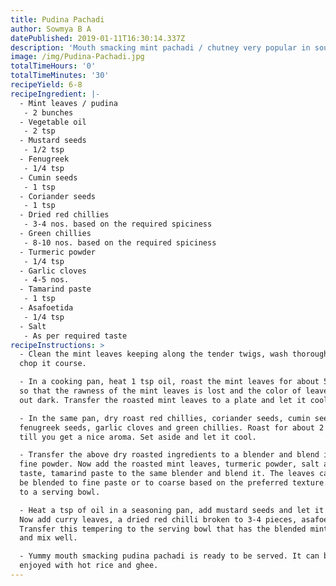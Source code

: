 ```yaml
---
title: Pudina Pachadi
author: Sowmya B A
datePublished: 2019-01-11T16:30:14.337Z
description: 'Mouth smacking mint pachadi / chutney very popular in south of India. '
image: /img/Pudina-Pachadi.jpg
totalTimeHours: '0'
totalTimeMinutes: '30'
recipeYield: 6-8
recipeIngredient: |-
  - Mint leaves / pudina
   - 2 bunches
  - Vegetable oil
   - 2 tsp
  - Mustard seeds
   - 1/2 tsp
  - Fenugreek
   - 1/4 tsp
  - Cumin seeds
   - 1 tsp
  - Coriander seeds
   - 1 tsp
  - Dried red chillies
   - 3-4 nos. based on the required spiciness
  - Green chillies
   - 8-10 nos. based on the required spiciness
  - Turmeric powder
   - 1/4 tsp
  - Garlic cloves  
   - 4-5 nos.
  - Tamarind paste
   - 1 tsp
  - Asafoetida
   - 1/4 tsp
  - Salt
   - As per required taste
recipeInstructions: >
  - Clean the mint leaves keeping along the tender twigs, wash thoroughly and
  chop it course.

  - In a cooking pan, heat 1 tsp oil, roast the mint leaves for about 5 minutes
  so that the rawness of the mint leaves is lost and the color of leaves turns
  out dark. Transfer the roasted mint leaves to a plate and let it cool.

  - In the same pan, dry roast red chillies, coriander seeds, cumin seeds,
  fenugreek seeds, garlic cloves and green chillies. Roast for about 2 minutes
  till you get a nice aroma. Set aside and let it cool.

  - Transfer the above dry roasted ingredients to a blender and blend it to a
  fine powder. Now add the roasted mint leaves, turmeric powder, salt as per
  taste, tamarind paste to the same blender and blend it. The leaves can either
  be blended to fine paste or to coarse based on the preferred texture. Transfer
  to a serving bowl.

  - Heat a tsp of oil in a seasoning pan, add mustard seeds and let it crackle.
  Now add curry leaves, a dried red chilli broken to 3-4 pieces, asafoetida.
  Transfer this tempering to the serving bowl that has the blended mint pachadi
  and mix well.

  - Yummy mouth smacking pudina pachadi is ready to be served. It can be best
  enjoyed with hot rice and ghee.  
---
```


